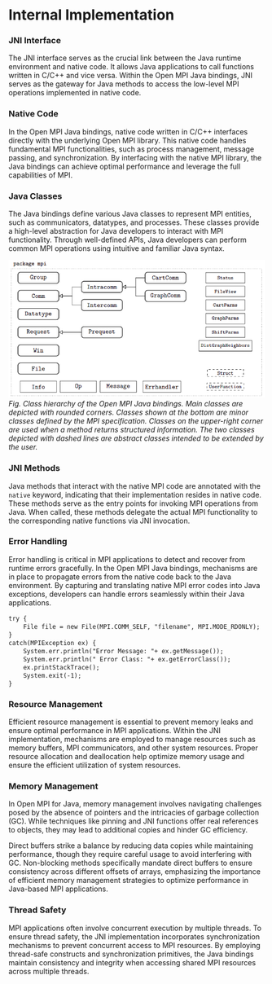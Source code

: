 # Internal Implementation

### JNI Interface
The JNI interface serves as the crucial link between the Java runtime environment and native code. It allows Java applications to call functions written in C/C++ and vice versa. Within the Open MPI Java bindings, JNI serves as the gateway for Java methods to access the low-level MPI operations implemented in native code.

### Native Code
In the Open MPI Java bindings, native code written in C/C++ interfaces directly with the underlying Open MPI library. This native code handles fundamental MPI functionalities, such as process management, message passing, and synchronization. By interfacing with the native MPI library, the Java bindings can achieve optimal performance and leverage the full capabilities of MPI.

### Java Classes
The Java bindings define various Java classes to represent MPI entities, such as communicators, datatypes, and processes. These classes provide a high-level abstraction for Java developers to interact with MPI functionality. Through well-defined APIs, Java developers can perform common MPI operations using intuitive and familiar Java syntax.

![Classes to implement OpenMPI Java bindings](./class_heirarchy.png)
_Fig. Class hierarchy of the Open MPI Java bindings. Main classes are depicted with rounded corners. Classes shown at the bottom are minor
classes defined by the MPI specification. Classes on the upper-right corner are used when a method returns structured information. The two classes depicted with dashed lines are abstract classes intended to be extended by the user._

### JNI Methods
Java methods that interact with the native MPI code are annotated with the `native` keyword, indicating that their implementation resides in native code. These methods serve as the entry points for invoking MPI operations from Java. When called, these methods delegate the actual MPI functionality to the corresponding native functions via JNI invocation.

### Error Handling
Error handling is critical in MPI applications to detect and recover from runtime errors gracefully. In the Open MPI Java bindings, mechanisms are in place to propagate errors from the native code back to the Java environment. By capturing and translating native MPI error codes into Java exceptions, developers can handle errors seamlessly within their Java applications.

```
try {
    File file = new File(MPI.COMM_SELF, "filename", MPI.MODE_RDONLY);
}
catch(MPIException ex) {
    System.err.println("Error Message: "+ ex.getMessage());
    System.err.println(" Error Class: "+ ex.getErrorClass());
    ex.printStackTrace();
    System.exit(-1);
}
```

### Resource Management
Efficient resource management is essential to prevent memory leaks and ensure optimal performance in MPI applications. Within the JNI implementation, mechanisms are employed to manage resources such as memory buffers, MPI communicators, and other system resources. Proper resource allocation and deallocation help optimize memory usage and ensure the efficient utilization of system resources.

### Memory Management
In Open MPI for Java, memory management involves navigating challenges posed by the absence of pointers and the intricacies of garbage collection (GC). While techniques like pinning and JNI functions offer real references to objects, they may lead to additional copies and hinder GC efficiency. 

Direct buffers strike a balance by reducing data copies while maintaining performance, though they require careful usage to avoid interfering with GC. Non-blocking methods specifically mandate direct buffers to ensure consistency across different offsets of arrays, emphasizing the importance of efficient memory management strategies to optimize performance in Java-based MPI applications.

### Thread Safety
MPI applications often involve concurrent execution by multiple threads. To ensure thread safety, the JNI implementation incorporates synchronization mechanisms to prevent concurrent access to MPI resources. By employing thread-safe constructs and synchronization primitives, the Java bindings maintain consistency and integrity when accessing shared MPI resources across multiple threads.
